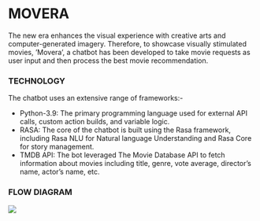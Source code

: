 # MOVERA

The new era enhances the visual experience with creative arts and computer-generated imagery. Therefore, to showcase visually stimulated movies, ’Movera’, a chatbot has been developed to take movie requests as user input and then process the best movie recommendation.

### TECHNOLOGY

The chatbot uses an extensive range of frameworks:-
- Python-3.9: The primary programming language used for external API calls, custom action builds, and variable logic.
- RASA: The core of the chatbot is built using the Rasa framework, including Rasa NLU for Natural language Understanding and Rasa Core for story management.
- TMDB API: The bot leveraged The Movie Database API to fetch information about movies including title, genre, vote average, director’s name, actor’s name, etc.

### FLOW DIAGRAM

![](Movie-Recommender-using-RASA/assets/Flow.png)